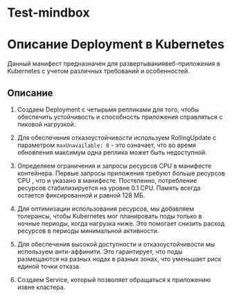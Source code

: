 # Test-mindbox
# Описание Deployment в Kubernetes

Данный манифест предназначен для развертываниявеб-приложения в Kubernetes с учетом различных требований и особенностей.

## Описание

1. Создаем Deployment с четырьмя репликами для того, чтобы обеспечить устойчивость и способность приложения справляться с пиковой нагрузкой.

2. Для обеспечения отказоустойчивости используем RollingUpdate с параметром `maxUnavailable: 0` - это означает, что во время обновления максимум одна реплика может быть недоступной.

3. Определяем ограничения и запросы ресурсов CPU в манифесте контейнера. Первые запросы приложения требуют больше ресурсов CPU , что и указано в манифесте. Постепенно, потребление ресурсов стабилизируется на уровне 0.1 CPU. Память всегда остается фиксированной и равной 128 МБ.

4. Для оптимизации использования ресурсов, мы добавляем толерансы, чтобы Kubernetes мог планировать поды только в ночные периоды, когда нагрузка ниже. Это помогает снизить расход ресурсов в периоды минимальной активности.

5. Для обеспечения высокой доступности и отказоустойчивости мы используем анти-аффинити. Это гарантирует, что поды размещаются на разных нодах в разных зонах, что уменьшает риск единой точки отказа.

6. Создаем Service, который позволяет обращаться к приложению извне кластера.



